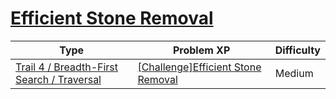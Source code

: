 # [Efficient Stone Removal](https://www.codetree.ai/trails/complete/curated-cards/challenge-clear-stones-well)

|Type|Problem XP|Difficulty|
|---|---|---|
|[Trail 4 / Breadth-First Search / Traversal](https://www.codetree.ai/trail-info/intermediate-low/)|[[Challenge]Efficient Stone Removal](https://www.codetree.ai/trails/complete/curated-cards/challenge-clear-stones-well/)|Medium|

